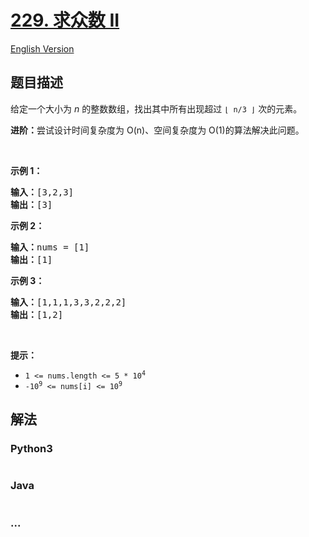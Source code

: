 # [229. 求众数 II](https://leetcode-cn.com/problems/majority-element-ii)

[English Version](/solution/0200-0299/0229.Majority%20Element%20II/README_EN.md)

## 题目描述

<!-- 这里写题目描述 -->

<p>给定一个大小为 <em>n </em>的整数数组，找出其中所有出现超过 <code>⌊ n/3 ⌋</code> 次的元素。</p>

<p><strong>进阶：</strong>尝试设计时间复杂度为 O(n)、空间复杂度为 O(1)的算法解决此问题。</p>

<p> </p>

<p><strong>示例 1：</strong></p>

<pre>
<strong>输入：</strong>[3,2,3]
<strong>输出：</strong>[3]</pre>

<p><strong>示例 2：</strong></p>

<pre>
<strong>输入：</strong>nums = [1]
<strong>输出：</strong>[1]
</pre>

<p><strong>示例 3：</strong></p>

<pre>
<strong>输入：</strong>[1,1,1,3,3,2,2,2]
<strong>输出：</strong>[1,2]</pre>

<p> </p>

<p><strong>提示：</strong></p>

<ul>
	<li><code>1 <= nums.length <= 5 * 10<sup>4</sup></code></li>
	<li><code>-10<sup>9</sup> <= nums[i] <= 10<sup>9</sup></code></li>
</ul>


## 解法

<!-- 这里可写通用的实现逻辑 -->

<!-- tabs:start -->

### **Python3**

<!-- 这里可写当前语言的特殊实现逻辑 -->

```python

```

### **Java**

<!-- 这里可写当前语言的特殊实现逻辑 -->

```java

```

### **...**

```

```

<!-- tabs:end -->
